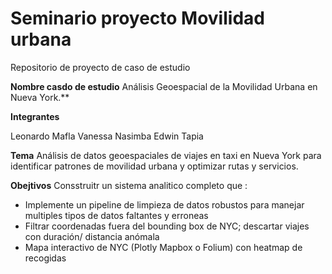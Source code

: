 # Seminario proyecto Movilidad urbana
Repositorio de proyecto de caso de estudio 

**Nombre casdo de estudio**
Análisis Geoespacial de la Movilidad Urbana en Nueva York.**

**Integrantes**

Leonardo Mafla
Vanessa Nasimba
Edwin Tapia

**Tema**
Análisis de datos geoespaciales de viajes en taxi en Nueva York para identificar patrones de movilidad urbana y optimizar rutas y servicios.

**Obejtivos**
Consstruitr un sistema analitico completo que : 
* Implemente un pipeline de limpieza de datos robustos para manejar multiples tipos de datos faltantes y erroneas 
* Filtrar coordenadas fuera del bounding box de NYC; descartar viajes con duración/ distancia anómala
* Mapa interactivo de NYC (Plotly Mapbox o Folium) con heatmap de recogidas
